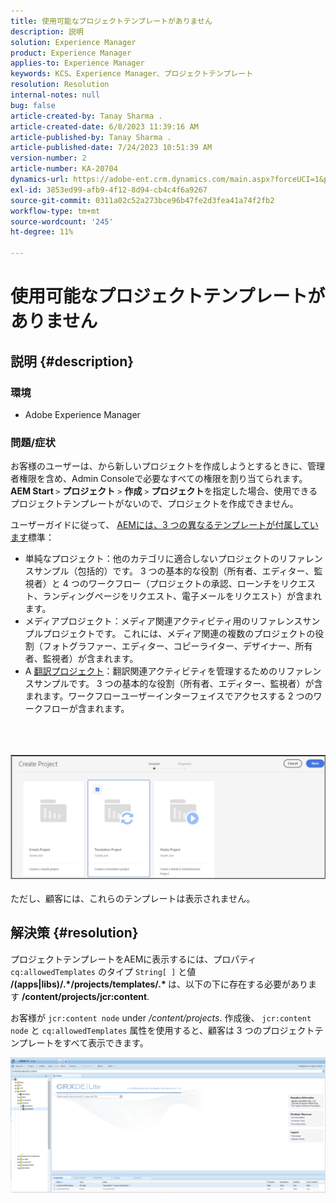 ```yaml
---
title: 使用可能なプロジェクトテンプレートがありません
description: 説明
solution: Experience Manager
product: Experience Manager
applies-to: Experience Manager
keywords: KCS、Experience Manager、プロジェクトテンプレート
resolution: Resolution
internal-notes: null
bug: false
article-created-by: Tanay Sharma .
article-created-date: 6/8/2023 11:39:16 AM
article-published-by: Tanay Sharma .
article-published-date: 7/24/2023 10:51:39 AM
version-number: 2
article-number: KA-20704
dynamics-url: https://adobe-ent.crm.dynamics.com/main.aspx?forceUCI=1&pagetype=entityrecord&etn=knowledgearticle&id=d26e3015-f105-ee11-8f6e-6045bd006b3d
exl-id: 3853ed99-afb9-4f12-8d94-cb4c4f6a9267
source-git-commit: 0311a02c52a273bce96b47fe2d3fea41a74f2fb2
workflow-type: tm+mt
source-wordcount: '245'
ht-degree: 11%

---
```


# 使用可能なプロジェクトテンプレートがありません

## 説明 {#description}


### 環境

- Adobe Experience Manager


### 問題/症状

お客様のユーザーは、から新しいプロジェクトを作成しようとするときに、管理者権限を含め、Admin Consoleで必要なすべての権限を割り当てられます。 <b>AEM Start </b>`>`  <b>プロジェクト</b> `>`  <b>作成</b> `>`  <b>プロジェクト</b>を指定した場合、使用できるプロジェクトテンプレートがないので、プロジェクトを作成できません。

ユーザーガイドに従って、 [AEMには、3 つの異なるテンプレートが付属しています](https://experienceleague.adobe.com/docs/experience-manager-cloud-service/content/sites/authoring/projects/overview.html?lang=en#project-templates)標準：

- 単純なプロジェクト：他のカテゴリに適合しないプロジェクトのリファレンスサンプル（包括的）です。 3 つの基本的な役割（所有者、エディター、監視者）と 4 つのワークフロー（プロジェクトの承認、ローンチをリクエスト、ランディングページをリクエスト、電子メールをリクエスト）が含まれます。
- メディアプロジェクト：メディア関連アクティビティ用のリファレンスサンプルプロジェクトです。 これには、メディア関連の複数のプロジェクトの役割（フォトグラファー、エディター、コピーライター、デザイナー、所有者、監視者）が含まれます。
- A [翻訳プロジェクト](https://experienceleague.adobe.com/docs/experience-manager-cloud-service/content/sites/administering/reusing-content/translation/overview.html?lang=en)：翻訳関連アクティビティを管理するためのリファレンスサンプルです。 3 つの基本的な役割（所有者、エディター、監視者）が含まれます。ワークフローユーザーインターフェイスでアクセスする 2 つのワークフローが含まれます。

<br><br><br>![](assets/___d36e3015-f105-ee11-8f6e-6045bd006b3d___.png)<br><br>
ただし、顧客には、これらのテンプレートは表示されません。


## 解決策 {#resolution}


プロジェクトテンプレートをAEMに表示するには、プロパティ `cq:allowedTemplates` のタイプ `String[ ]` と値 <b>/(apps|libs)/.\*/projects/templates/.\* </b> は、以下の下に存在する必要があります <b>/content/projects/jcr:content</b>.

お客様が `jcr:content node` under */content/projects*. 作成後、 `jcr:content node` と `cq:allowedTemplates` 属性を使用すると、顧客は 3 つのプロジェクトテンプレートをすべて表示できます。



![](assets/ef0af61b-2843-ed11-bba2-0022480866ad.png)
